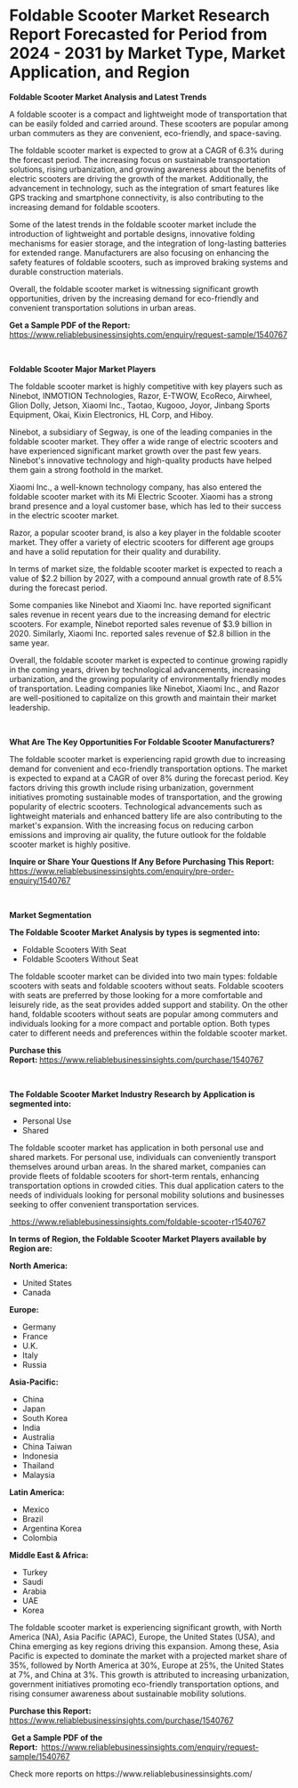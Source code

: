 <p><h1>Foldable Scooter Market Research Report Forecasted for Period from 2024 -  2031 by Market Type, Market Application, and Region</h1></p><p><strong>Foldable Scooter Market Analysis and Latest Trends</strong></p>
<p><p>A foldable scooter is a compact and lightweight mode of transportation that can be easily folded and carried around. These scooters are popular among urban commuters as they are convenient, eco-friendly, and space-saving.</p><p>The foldable scooter market is expected to grow at a CAGR of 6.3% during the forecast period. The increasing focus on sustainable transportation solutions, rising urbanization, and growing awareness about the benefits of electric scooters are driving the growth of the market. Additionally, the advancement in technology, such as the integration of smart features like GPS tracking and smartphone connectivity, is also contributing to the increasing demand for foldable scooters.</p><p>Some of the latest trends in the foldable scooter market include the introduction of lightweight and portable designs, innovative folding mechanisms for easier storage, and the integration of long-lasting batteries for extended range. Manufacturers are also focusing on enhancing the safety features of foldable scooters, such as improved braking systems and durable construction materials.</p><p>Overall, the foldable scooter market is witnessing significant growth opportunities, driven by the increasing demand for eco-friendly and convenient transportation solutions in urban areas.</p></p>
<p><strong>Get a Sample PDF of the Report:&nbsp;</strong> <a href="https://www.reliablebusinessinsights.com/enquiry/request-sample/1540767">https://www.reliablebusinessinsights.com/enquiry/request-sample/1540767</a></p>
<p>&nbsp;</p>
<p><strong>Foldable Scooter Major Market Players</strong></p>
<p><p>The foldable scooter market is highly competitive with key players such as Ninebot, INMOTION Technologies, Razor, E-TWOW, EcoReco, Airwheel, Glion Dolly, Jetson, Xiaomi Inc., Taotao, Kugooo, Joyor, Jinbang Sports Equipment, Okai, Kixin Electronics, HL Corp, and Hiboy. </p><p>Ninebot, a subsidiary of Segway, is one of the leading companies in the foldable scooter market. They offer a wide range of electric scooters and have experienced significant market growth over the past few years. Ninebot's innovative technology and high-quality products have helped them gain a strong foothold in the market.</p><p>Xiaomi Inc., a well-known technology company, has also entered the foldable scooter market with its Mi Electric Scooter. Xiaomi has a strong brand presence and a loyal customer base, which has led to their success in the electric scooter market. </p><p>Razor, a popular scooter brand, is also a key player in the foldable scooter market. They offer a variety of electric scooters for different age groups and have a solid reputation for their quality and durability.</p><p>In terms of market size, the foldable scooter market is expected to reach a value of $2.2 billion by 2027, with a compound annual growth rate of 8.5% during the forecast period. </p><p>Some companies like Ninebot and Xiaomi Inc. have reported significant sales revenue in recent years due to the increasing demand for electric scooters. For example, Ninebot reported sales revenue of $3.9 billion in 2020. Similarly, Xiaomi Inc. reported sales revenue of $2.8 billion in the same year. </p><p>Overall, the foldable scooter market is expected to continue growing rapidly in the coming years, driven by technological advancements, increasing urbanization, and the growing popularity of environmentally friendly modes of transportation. Leading companies like Ninebot, Xiaomi Inc., and Razor are well-positioned to capitalize on this growth and maintain their market leadership.</p></p>
<p>&nbsp;</p>
<p><strong>What Are The Key Opportunities For Foldable Scooter Manufacturers?</strong></p>
<p><p>The foldable scooter market is experiencing rapid growth due to increasing demand for convenient and eco-friendly transportation options. The market is expected to expand at a CAGR of over 8% during the forecast period. Key factors driving this growth include rising urbanization, government initiatives promoting sustainable modes of transportation, and the growing popularity of electric scooters. Technological advancements such as lightweight materials and enhanced battery life are also contributing to the market's expansion. With the increasing focus on reducing carbon emissions and improving air quality, the future outlook for the foldable scooter market is highly positive.</p></p>
<p><strong>Inquire or Share Your Questions If Any Before Purchasing This Report:</strong> <a href="https://www.reliablebusinessinsights.com/enquiry/pre-order-enquiry/1540767">https://www.reliablebusinessinsights.com/enquiry/pre-order-enquiry/1540767</a></p>
<p>&nbsp;</p>
<p><strong>Market Segmentation</strong></p>
<p><strong>The Foldable Scooter Market Analysis by types is segmented into:</strong></p>
<p><ul><li>Foldable Scooters With Seat</li><li>Foldable Scooters Without Seat</li></ul></p>
<p><p>The foldable scooter market can be divided into two main types: foldable scooters with seats and foldable scooters without seats. Foldable scooters with seats are preferred by those looking for a more comfortable and leisurely ride, as the seat provides added support and stability. On the other hand, foldable scooters without seats are popular among commuters and individuals looking for a more compact and portable option. Both types cater to different needs and preferences within the foldable scooter market.</p></p>
<p><strong>Purchase this Report:&nbsp;</strong><a href="https://www.reliablebusinessinsights.com/purchase/1540767">https://www.reliablebusinessinsights.com/purchase/1540767</a></p>
<p>&nbsp;</p>
<p><strong>The Foldable Scooter Market Industry Research by Application is segmented into:</strong></p>
<p><ul><li>Personal Use</li><li>Shared</li></ul></p>
<p><p>The foldable scooter market has application in both personal use and shared markets. For personal use, individuals can conveniently transport themselves around urban areas. In the shared market, companies can provide fleets of foldable scooters for short-term rentals, enhancing transportation options in crowded cities. This dual application caters to the needs of individuals looking for personal mobility solutions and businesses seeking to offer convenient transportation services.</p></p>
<p><a href="https://www.reliablebusinessinsights.com/foldable-scooter-r1540767">&nbsp;https://www.reliablebusinessinsights.com/foldable-scooter-r1540767</a></p>
<p><strong>In terms of Region, the Foldable Scooter Market Players available by Region are:</strong></p>
<p>
    <p> <strong> North America: </strong>
        <ul>
            <li>United States</li>
            <li>Canada</li>
        </ul>
        </p> 
    <p> <strong> Europe: </strong>
        <ul>
            <li>Germany</li>
            <li>France</li>
            <li>U.K.</li>
            <li>Italy</li>
            <li>Russia</li>
        </ul>
        </p> 
    <p> <strong> Asia-Pacific: </strong>
        <ul>
            <li>China</li>
            <li>Japan</li>
            <li>South Korea</li>
            <li>India</li>
            <li>Australia</li>
            <li>China Taiwan</li>
            <li>Indonesia</li>
            <li>Thailand</li>
            <li>Malaysia</li>
        </ul>
        </p> 
    <p> <strong> Latin America: </strong>
        <ul>
            <li>Mexico</li>
            <li>Brazil</li>
            <li>Argentina Korea</li>
            <li>Colombia</li>
        </ul>
        </p> 
    <p> <strong> Middle East & Africa: </strong>
        <ul>
            <li>Turkey</li>
            <li>Saudi</li>
            <li>Arabia</li>
            <li>UAE</li>
            <li>Korea</li>
        </ul>
    </p>
    </p>
<p><p>The foldable scooter market is experiencing significant growth, with North America (NA), Asia Pacific (APAC), Europe, the United States (USA), and China emerging as key regions driving this expansion. Among these, Asia Pacific is expected to dominate the market with a projected market share of 35%, followed by North America at 30%, Europe at 25%, the United States at 7%, and China at 3%. This growth is attributed to increasing urbanization, government initiatives promoting eco-friendly transportation options, and rising consumer awareness about sustainable mobility solutions.</p></p>
<p><strong>Purchase this Report: </strong><a href="https://www.reliablebusinessinsights.com/purchase/1540767">https://www.reliablebusinessinsights.com/purchase/1540767</a></p>
<p>&nbsp;<strong>Get a Sample PDF of the Report:&nbsp;&nbsp;</strong><a href="https://www.reliablebusinessinsights.com/enquiry/request-sample/1540767">https://www.reliablebusinessinsights.com/enquiry/request-sample/1540767</a></p>
<p><strong></strong></p>
<p>Check more reports on https://www.reliablebusinessinsights.com/</p>